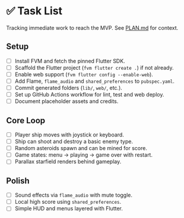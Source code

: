 # ✅ Task List

Tracking immediate work to reach the MVP. See [PLAN.md](PLAN.md) for context.

## Setup

- [ ] Install FVM and fetch the pinned Flutter SDK.
- [ ] Scaffold the Flutter project (`fvm flutter create .`) if not already.
- [ ] Enable web support (`fvm flutter config --enable-web`).
- [ ] Add Flame, `flame_audio` and `shared_preferences` to `pubspec.yaml`.
- [ ] Commit generated folders (`lib/`, `web/`, etc.).
- [ ] Set up GitHub Actions workflow for lint, test and web deploy.
- [ ] Document placeholder assets and credits.

## Core Loop

- [ ] Player ship moves with joystick or keyboard.
- [ ] Ship can shoot and destroy a basic enemy type.
- [ ] Random asteroids spawn and can be mined for score.
- [ ] Game states: menu → playing → game over with restart.
- [ ] Parallax starfield renders behind gameplay.

## Polish

- [ ] Sound effects via `flame_audio` with mute toggle.
- [ ] Local high score using `shared_preferences`.
- [ ] Simple HUD and menus layered with Flutter.
